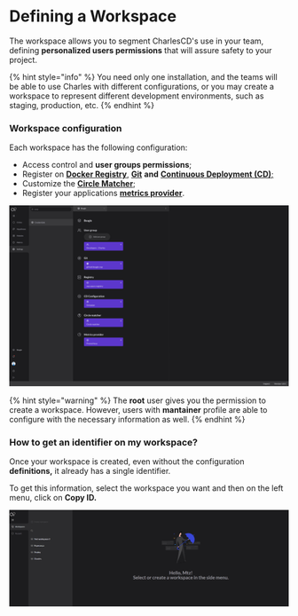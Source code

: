 # Defining a Workspace

The workspace allows you to segment CharlesCD's use in your team, defining **personalized users permissions** that will assure safety to your project.

{% hint style="info" %}
You need only one installation, and the teams will be able to use Charles with different configurations, or you may create a workspace to represent different development environments, such as staging, production, etc.
{% endhint %}

### Workspace configuration

Each workspace has the following configuration:

* Access control and **user groups permissions**;
* Register on [**Docker Registry**](https://docs.charlescd.io/get-started/defining-a-workspace/docker-registry), [**Git**](github.md) **and** [**Continuous Deployment \(CD\)**;](https://docs.charlescd.io/reference/cd-configuration)
* Customize the [**Circle Matcher**](https://docs.charlescd.io/reference/circle-matcher);
* Register your applications [**metrics provider**](https://docs.charlescd.io/reference/metrics). 

![Workspace configuration](../../.gitbook/assets/settings_-_workspace_-_11.4_-_add_group_permissions2x%20%282%29.png)

{% hint style="warning" %}
The **root** user gives you the permission to create a workspace. However, users with **mantainer** profile are able to configure with the necessary information as well.
{% endhint %}

### How to get an identifier on my workspace?  <a id="como-obter-o-identificador-do-meu-workspace"></a>

Once your workspace is created, even without the configuration ****definitions**,** it already has a single identifier. 

To get this information, select the workspace you want and then on the left menu, click on **Copy ID.**

![](../../.gitbook/assets/workspaceid%20%282%29.gif)

  


